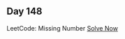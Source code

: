 ## Day 148
LeetCode: Missing Number
[Solve Now](https://leetcode.com/problems/power-of-two/description/)